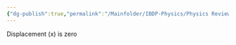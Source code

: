 ```yaml
---
{"dg-publish":true,"permalink":"/Mainfolder/IBDP-Physics/Physics Review/Concepts/equilibrium position/"}
---
```


Displacement (x) is zero